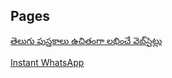<!--
.. title: Pages
.. slug: pages
.. date: 2020-04-30 22:23:41 UTC+06:30
.. tags: pages
.. category: pages
.. link:
.. description:
.. type: text
-->


Pages
-------

[తెలుగు పుస్తకాలు ఉచితంగా లభించే వెబ్‌సైట్లు](/p/telugu-books-free-download-sites.html)

[Instant WhatsApp](/p/instant-whatsapp.html)
